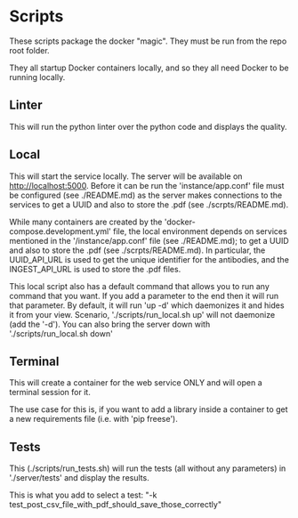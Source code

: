 # Scripts

These scripts package the docker "magic".
They must be run from the repo root folder.

They all startup Docker containers locally, and so they all need Docker to be running locally.

## Linter

This will run the python linter over the python code and displays the quality.

## Local

This will start the service locally.
The server will be available on [http://localhost:5000](http://localhost:5000).
Before it can be run the 'instance/app.conf' file must be configured (see ./README.md) as the server makes connections to the services to get a UUID and also to store the .pdf (see ./scrpts/README.md).

While many containers are created by the 'docker-compose.development.yml' file, the local environment depends on services mentioned in the '/instance/app.conf' file (see ./README.md); to get a UUID and also to store the .pdf (see ./scrpts/README.md).
In particular, the UUID_API_URL is used to get the unique identifier for the antibodies, and
the INGEST_API_URL is used to store the .pdf files.

This local script also has a default command that allows you to run any command that you want.
If you add a parameter to the end then it will run that parameter.
By default, it will run 'up -d' which daemonizes it and hides it from your view.
Scenario, './scripts/run_local.sh up' will not daemonize (add the '-d').
You can also bring the server down with  './scripts/run_local.sh down'

## Terminal

This will create a container for the web service ONLY and will open a terminal session for it.

The use case for this is, if you want to add a library inside a container to get a new requirements file (i.e. with 'pip freese').

## Tests

This (./scripts/run_tests.sh) will run the tests (all without any parameters) in './server/tests' and display the results.

This is what you add to select a test: "-k test_post_csv_file_with_pdf_should_save_those_correctly"
